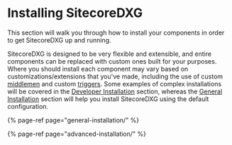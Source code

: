 # Installing SitecoreDXG

This section will walk you through how to install your components in order to get SitecoreDXG up and running.

SitecoreDXG is designed to be very flexible and extensible, and entire components can be replaced with custom ones built for your purposes. Where you should install each component may vary based on customizations/extensions that you've made, including the use of custom [middlemen](../../architecture/roles/) and custom [triggers](../../architecture/roles/). Some examples of complex installations will be covered in the [Developer Installation](advanced-installation/) section, whereas the [General Installation](general-installation/) section will help you install SitecoreDXG using the default configuration.

{% page-ref page="general-installation/" %}

{% page-ref page="advanced-installation/" %}



